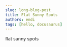 ```yaml
---
slug: long-blog-post
title: Flat Sunny Spots
authors: endi
tags: [hello, docusaurus]
---
```


flat sunny spots